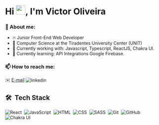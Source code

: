 

<h1 align="left">Hi <img src="https://raw.githubusercontent.com/kaueMarques/kaueMarques/master/hi.gif" width="30px">, I'm Victor Oliveira</h1>

### 💬 About me:
- 🔥 Junior Front-End Web Developer 
- 📘 Computer Science at the Tiradentes University Center (UNIT)
- 🔭 Currently working with: Javascript, Typescript, ReactJS, Chakra UI.
- 🌱 Currently learning: API Integrations Google Firebase.

### 📫 How to reach me:
  ✉️ [E-mail](mailto:vggaia10@gmail.com)
  <img align="center" src="https://img.shields.io/badge/-victoroliveira-05122A?style=flat&logo=linkedin" alt="linkedin"/>

## 🛠 &nbsp;Tech Stack

![React](https://img.shields.io/badge/-React-05122A?style=flat&logo=react)&nbsp;
![JavaScript](https://img.shields.io/badge/-JavaScript-05122A?style=flat&logo=javascript)&nbsp;
![HTML](https://img.shields.io/badge/-HTML-05122A?style=flat&logo=HTML5)&nbsp;
![CSS](https://img.shields.io/badge/-CSS-05122A?style=flat&logo=CSS3&logoColor=1572B6)&nbsp;
![SASS](https://img.shields.io/badge/-SASS-05122A?style=flat&logo=SASS)&nbsp;
![Git](https://img.shields.io/badge/-Git-05122A?style=flat&logo=git)&nbsp;
![GitHub](https://img.shields.io/badge/-GitHub-05122A?style=flat&logo=github)&nbsp;
![Chakra UI](https://img.shields.io/badge/-ChakraUI-05122A?style=flat&logo=ChakraUI&logoColor=007ACC)&nbsp;



<br><br>

